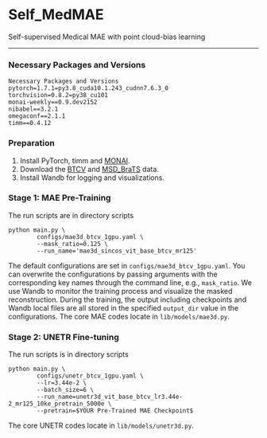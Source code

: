 # Self_MedMAE
Self-supervised Medical MAE with point cloud-bias learning








---
### Necessary Packages and Versions
```
Necessary Packages and Versions
pytorch=1.7.1=py3.8_cuda10.1.243_cudnn7.6.3_0
torchvision=0.8.2=py38_cu101
monai-weekly==0.9.dev2152
nibabel==3.2.1
omegaconf==2.1.1
timm==0.4.12
```

### Preparation

1. Install PyTorch, timm and [MONAI](https://monai.io/index.html).
3. Download the [BTCV](https://www.synapse.org/#!Synapse:syn3193805/wiki/217752) and [MSD_BraTS](http://medicaldecathlon.com/) data.
4. Install Wandb for logging and visualizations.


### Stage 1: MAE Pre-Training
The run scripts are in directory scripts
```
python main.py \
        configs/mae3d_btcv_1gpu.yaml \
        --mask_ratio=0.125 \
        --run_name='mae3d_sincos_vit_base_btcv_mr125'
```
The default configurations are set in `configs/mae3d_btcv_1gpu.yaml`. You can overwrite the configurations by passing arguments with the corresponding key names through the command line, e.g., `mask_ratio`. We use Wandb to monitor the training process and visualize the masked reconstruction. During the training, the output including checkpoints and Wandb local files are all stored in the specified `output_dir` value in the configurations.
The core MAE codes locate in `lib/models/mae3d.py`.

### Stage 2: UNETR Fine-tuning
The run scripts is in directory scripts
```
python main.py \
        configs/unetr_btcv_1gpu.yaml \
        --lr=3.44e-2 \
        --batch_size=6 \
        --run_name=unetr3d_vit_base_btcv_lr3.44e-2_mr125_10ke_pretrain_5000e \
        --pretrain=$YOUR Pre-Trained MAE Checkpoint$
```
The core UNETR codes locate in `lib/models/unetr3d.py`.